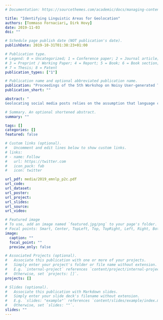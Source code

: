 ```yaml
---
# Documentation: https://sourcethemes.com/academic/docs/managing-content/

title: "Identifying Linguistic Areas for Geolocation"
authors: [Tommaso Fornaciari, Dirk Hovy]
date: 2019-11-03
doi: ""

# Schedule page publish date (NOT publication's date).
publishDate: 2019-10-31T01:38:23+01:00

# Publication type.
# Legend: 0 = Uncategorized; 1 = Conference paper; 2 = Journal article;
# 3 = Preprint / Working Paper; 4 = Report; 5 = Book; 6 = Book section;
# 7 = Thesis; 8 = Patent
publication_types: ["1"]

# Publication name and optional abbreviated publication name.
publication: "Proceedings of the 5th Workshop on Noisy User-generated Text (WNUT)"
publication_short: ""

abstract: "
Geolocating social media posts relies on the assumption that language carries sufficient geographic information. However, locations are usually given as continuous latitude/longitude tuples, so we first need to define discrete geographic regions that can serve as labels. Most studies use some form of clustering to discretize the continuous coordinates (Han et al., 2016). However, the resulting regions do not always correspond to existing linguistic areas. Consequently, accuracy at 100 miles tends to be good, but degrades for finer-grained distinctions, when different linguistic regions get lumped together. We describe a new algorithm, Point-to-City (P2C), an iterative k-d tree-based method for clustering geographic coordinates and associating them with towns. We create three sets of labels at different levels of granularity, and compare performance of a state-of-the-art geolocation model trained and tested with P2C labels to one with regular k-d tree labels. Even though P2C results in substantially more labels than the baseline, model accuracy increases significantly over using traditional labels at the fine-grained level, while staying comparable at 100 miles. The results suggest that identifying meaningful linguistic areas is crucial for improving geolocation at a fine-grained level."

# Summary. An optional shortened abstract.
summary: ""

tags: []
categories: []
featured: false

# Custom links (optional).
#   Uncomment and edit lines below to show custom links.
# links:
# - name: Follow
#   url: https://twitter.com
#   icon_pack: fab
#   icon: twitter

url_pdf: media/2019_emnlp_p2c.pdf
url_code:
url_dataset:
url_poster:
url_project:
url_slides:
url_source:
url_video:

# Featured image
# To use, add an image named `featured.jpg/png` to your page's folder. 
# Focal points: Smart, Center, TopLeft, Top, TopRight, Left, Right, BottomLeft, Bottom, BottomRight.
image:
  caption: ""
  focal_point: ""
  preview_only: false

# Associated Projects (optional).
#   Associate this publication with one or more of your projects.
#   Simply enter your project's folder or file name without extension.
#   E.g. `internal-project` references `content/project/internal-project/index.md`.
#   Otherwise, set `projects: []`.
projects: []

# Slides (optional).
#   Associate this publication with Markdown slides.
#   Simply enter your slide deck's filename without extension.
#   E.g. `slides: "example"` references `content/slides/example/index.md`.
#   Otherwise, set `slides: ""`.
slides: ""
---
```

